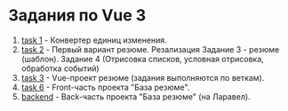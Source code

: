 # Задания по Vue 3

1. [task 1](/task3-1/) - Конвертер единиц изменения.
2. [task 2](/task3-2/) - Первый вариант резюме.
Резализация Задание 3 - резюме (шаблон). Задание 4 (Отрисовка списков, условная отрисовка, обработка событий)
3. [task 3](/task-5/) - Vue-проект резюме (задания выполняются по веткам).
4. [task 6](/task-6/) - Front-часть проекта "База резюме".
5. [backend](/task-6-backend/) - Back-часть проекта "База резюме" (на Ларавел).
